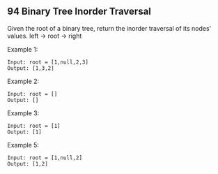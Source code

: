 ## 94 Binary Tree Inorder Traversal

Given the root of a binary tree, return the inorder traversal of its nodes' values.
left -> root -> right

Example 1:
```
Input: root = [1,null,2,3]
Output: [1,3,2]
```
Example 2:
```
Input: root = []
Output: []
```
Example 3:
```
Input: root = [1]
Output: [1]
```

Example 5:
```
Input: root = [1,null,2]
Output: [1,2]
```

